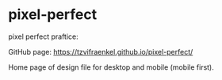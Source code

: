 # pixel-perfect
pixel perfect praftice:

GitHub page: https://tzvifraenkel.github.io/pixel-perfect/

Home page of design file for desktop and mobile (mobile first).
